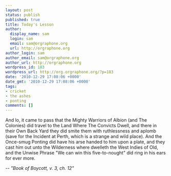```yaml
---
layout: post
status: publish
published: true
title: Today's Lesson
author:
  display_name: sam
  login: sam
  email: sam@orgraphone.org
  url: http://orgraphone.org
author_login: sam
author_email: sam@orgraphone.org
author_url: http://orgraphone.org
wordpress_id: 183
wordpress_url: http://org.orgraphone.org/?p=183
date: '2010-12-29 17:08:06 +0000'
date_gmt: '2010-12-29 17:08:06 +0000'
tags:
- cricket
- the ashes
- ponting
comments: []
---
```

<div>
<div>
<p>And lo, it came to pass  that the Mighty Warriors of Albion (and The Colonies) did travel to the  Land Where The Convicts Dwell, and there in their Own Back Yard they did  smite them with ruthlessness and aplomb (save for the Incident at  Perth, which is a strange and wild place). And the Once-smug Ponting did  have his arse handed to him upon a plate, and they cast him out unto  the Wilderness where dwelleth the West Indies of Old, and the Unwise  Phrase "We can win this five-to-nought" did ring in his ears for ever  more.</p>
<p><em>-- "Book of Boycott, v. 3, ch. 12"</em></p>
</div>
</div>
